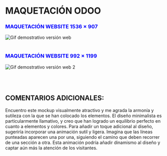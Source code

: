 # MAQUETACIÓN ODOO

<h3 style="color:blue">MAQUETACIÓN WEBSITE 1536 × 907</h3>

<img src="/img/gif1.gif" alt="Gif demostrativo versión web" title="Imagen gif 1">
<br> <br> 
<h3 style="color:blue">MAQUETACIÓN WEBSITE 992 × 1199</h3>

<img src="/img/gif2.gif" alt="Gif demostrativo versión web 2" title="Imagen gif 2">

<br> <br> 

<h2>COMENTARIOS ADICIONALES: </h2> 
<p>Encuentro este mockup visualmente atractivo y me agrada la armonía y sutileza con la que se han colocado los elementos. 
El diseño minimalista es particularmente llamativo, y creo que han logrado un equilibrio perfecto en cuanto a elementos y colores.
Para añadir un toque adicional al diseño, sugeriría incorporar una animación sutil y ligera. Imagina que las líneas punteadas 
aparecen una por una, siguiendo el camino que deben recorrer de una sección a otra. Esta animación podría añadir dinamismo al
 diseño y captar aún más la atención de los visitantes. </p>
